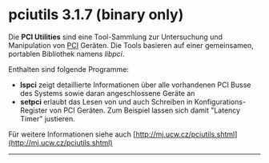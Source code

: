 # pciutils 3.1.7 (binary only)

Die **PCI Utilities** sind eine Tool-Sammlung zur Untersuchung und
Manipulation von
[PCI](http://de.wikipedia.org/wiki/Peripheral_Component_Interconnect)
Geräten. Die Tools basieren auf einer gemeinsamen, portablen Bibliothek
namens *libpci*.

Enthalten sind folgende Programme:

-   **lspci** zeigt detaillierte Informationen über alle vorhandenen PCI
    Busse des Systems sowie daran angeschlossene Geräte an
-   **setpci** erlaubt das Lesen von und auch Schreiben in
    Konfigurations-Register von PCI Geräten. Zum Beispiel lassen sich
    damit "Latency Timer" justieren.

Für weitere Informationen siehe auch
[http://mj.ucw.cz/pciutils.shtml](http://mj.ucw.cz/pciutils.shtml)

------------------------------------------------------------------------

